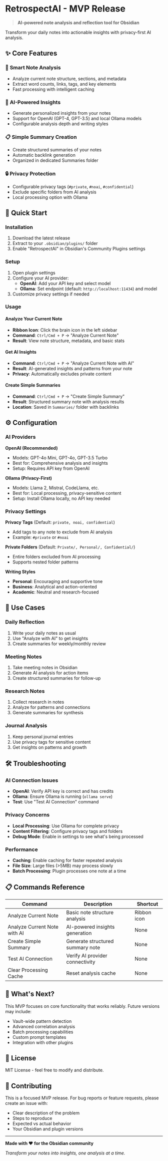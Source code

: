 # RetrospectAI - MVP Release

> **AI-powered note analysis and reflection tool for Obsidian**

Transform your daily notes into actionable insights with privacy-first AI analysis.

## ✨ Core Features

### 📝 **Smart Note Analysis**
- Analyze current note structure, sections, and metadata
- Extract word counts, links, tags, and key elements
- Fast processing with intelligent caching

### 🤖 **AI-Powered Insights** 
- Generate personalized insights from your notes
- Support for OpenAI (GPT-4, GPT-3.5) and local Ollama models
- Configurable analysis depth and writing styles

### 📋 **Simple Summary Creation**
- Create structured summaries of your notes
- Automatic backlink generation
- Organized in dedicated Summaries folder

### 🔒 **Privacy Protection**
- Configurable privacy tags (`#private`, `#noai`, `#confidential`)
- Exclude specific folders from AI analysis
- Local processing option with Ollama

## 🚀 Quick Start

### Installation
1. Download the latest release
2. Extract to your `.obsidian/plugins/` folder
3. Enable "RetrospectAI" in Obsidian's Community Plugins settings

### Setup
1. Open plugin settings
2. Configure your AI provider:
   - **OpenAI**: Add your API key and select model
   - **Ollama**: Set endpoint (default: `http://localhost:11434`) and model
3. Customize privacy settings if needed

### Usage

#### Analyze Your Current Note
- **Ribbon Icon**: Click the brain icon in the left sidebar
- **Command**: `Ctrl/Cmd + P` → "Analyze Current Note"
- **Result**: View note structure, metadata, and basic stats

#### Get AI Insights
- **Command**: `Ctrl/Cmd + P` → "Analyze Current Note with AI"
- **Result**: AI-generated insights and patterns from your note
- **Privacy**: Automatically excludes private content

#### Create Simple Summaries
- **Command**: `Ctrl/Cmd + P` → "Create Simple Summary"
- **Result**: Structured summary note with analysis results
- **Location**: Saved in `Summaries/` folder with backlinks

## ⚙️ Configuration

### AI Providers

**OpenAI (Recommended)**
- Models: GPT-4o Mini, GPT-4o, GPT-3.5 Turbo
- Best for: Comprehensive analysis and insights
- Setup: Requires API key from OpenAI

**Ollama (Privacy-First)**
- Models: Llama 2, Mistral, CodeLlama, etc.
- Best for: Local processing, privacy-sensitive content
- Setup: Install Ollama locally, no API key needed

### Privacy Settings

**Privacy Tags** (Default: `private, noai, confidential`)
- Add tags to any note to exclude from AI analysis
- Example: `#private` or `#noai`

**Private Folders** (Default: `Private/, Personal/, Confidential/`)
- Entire folders excluded from AI processing
- Supports nested folder patterns

**Writing Styles**
- **Personal**: Encouraging and supportive tone
- **Business**: Analytical and action-oriented
- **Academic**: Neutral and research-focused

## 🎯 Use Cases

### Daily Reflection
1. Write your daily notes as usual
2. Use "Analyze with AI" to get insights
3. Create summaries for weekly/monthly review

### Meeting Notes
1. Take meeting notes in Obsidian
2. Generate AI analysis for action items
3. Create structured summaries for follow-up

### Research Notes
1. Collect research in notes
2. Analyze for patterns and connections
3. Generate summaries for synthesis

### Journal Analysis
1. Keep personal journal entries
2. Use privacy tags for sensitive content
3. Get insights on patterns and growth

## 🛠️ Troubleshooting

### AI Connection Issues
- **OpenAI**: Verify API key is correct and has credits
- **Ollama**: Ensure Ollama is running (`ollama serve`)
- **Test**: Use "Test AI Connection" command

### Privacy Concerns
- **Local Processing**: Use Ollama for complete privacy
- **Content Filtering**: Configure privacy tags and folders
- **Debug Mode**: Enable in settings to see what's being processed

### Performance
- **Caching**: Enable caching for faster repeated analysis
- **File Size**: Large files (>5MB) may process slowly
- **Batch Processing**: Plugin processes one note at a time

## 📋 Commands Reference

| Command | Description | Shortcut |
|---------|-------------|----------|
| Analyze Current Note | Basic note structure analysis | Ribbon icon |
| Analyze Current Note with AI | AI-powered insights generation | None |
| Create Simple Summary | Generate structured summary note | None |
| Test AI Connection | Verify AI provider connectivity | None |
| Clear Processing Cache | Reset analysis cache | None |

## 🔄 What's Next?

This MVP focuses on core functionality that works reliably. Future versions may include:
- Vault-wide pattern detection
- Advanced correlation analysis
- Batch processing capabilities
- Custom prompt templates
- Integration with other plugins

## 📄 License

MIT License - feel free to modify and distribute.

## 🤝 Contributing

This is a focused MVP release. For bug reports or feature requests, please create an issue with:
- Clear description of the problem
- Steps to reproduce
- Expected vs actual behavior
- Your Obsidian and plugin versions

---

**Made with ❤️ for the Obsidian community**

*Transform your notes into insights, one analysis at a time.*